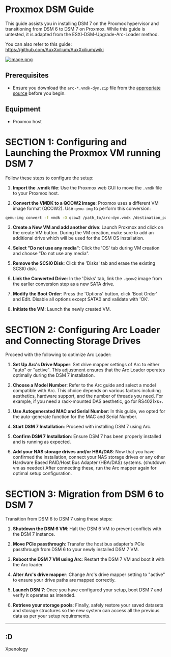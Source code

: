 # Proxmox DSM Guide

This guide assists you in installing DSM 7 on the Proxmox hypervisor and transitioning from DSM 6 to DSM 7 on Proxmox. While this guide is untested, it is adapted from the ESXI-DSM-Upgrade-Arc-Loader method. 

You can also refer to this guide: https://github.com/AuxXxilium/AuxXxilium/wiki

[![image.png](https://i.postimg.cc/B6y2Q23Y/image.png)](https://postimg.cc/ftcV8tJm)

## Prerequisites

- Ensure you download the `arc-*.vmdk-dyn.zip` file from the [appropriate source](https://github.com/AuxXxilium/arc/releases) before you begin.

## Equipment

- Proxmox host

# SECTION 1: Configuring and Launching the Proxmox VM running DSM 7

Follow these steps to configure the setup:

1. **Import the .vmdk file**: Use the Proxmox web GUI to move the `.vmdk` file to your Proxmox host.

2. **Convert the VMDK to a QCOW2 image**: Proxmox uses a different VM image format (QCOW2). Use `qemu-img` to perform this conversion:

```bash
qemu-img convert -f vmdk -O qcow2 /path_to/arc-dyn.vmdk /destination_path/arc-dyn.qcow2
```

3. **Create a New VM and add another drive**: Launch Proxmox and click on the create VM button. During the VM creation, make sure to add an additional drive which will be used for the DSM OS installation.

4. **Select "Do not use any media"**: Click the 'OS' tab during VM creation and choose "Do not use any media".

5. **Remove the SCSI0 Disk**: Click the 'Disks' tab and erase the existing SCSI0 disk.

6. **Link the Converted Drive**: In the 'Disks' tab, link the  `.qcow2` image from the earlier conversion step as a new SATA drive.

7. **Modify the Boot Order**: Press the 'Options' button, click 'Boot Order' and Edit. Disable all options except SATA0 and validate with 'OK'. 

8. **Initiate the VM**: Launch the newly created VM.

# SECTION 2: Configuring Arc Loader and Connecting Storage Drives

Proceed with the following to optimize Arc Loader:

1. **Set Up Arc's Drive Mapper**: Set drive mapper settings of Arc to either "auto" or "active". This adjustment ensures that the Arc Loader operates optimally during the DSM 7 installation.

2. **Choose a Model Number**: Refer to the Arc guide and select a model compatible with Arc. This choice depends on various factors including aesthetics, hardware support, and the number of threads you need. For example, if you need a rack-mounted DAS aesthetic, go for RS4021xs+.
   
3. **Use Autogenerated MAC and Serial Number**: In this guide, we opted for the auto-generate function for the MAC and Serial Number.

4. **Start DSM 7 Installation**: Proceed with installing DSM 7 using Arc.

5. **Confirm DSM 7 Installation**: Ensure DSM 7 has been properly installed and is running as expected.

6. **Add your NAS storage drives and/or HBA/DAS**: Now that you have confirmed the installation, connect your NAS storage drives or any other Hardware Based RAID/Host Bus Adapter (HBA/DAS) systems. (shutdown vm as needed) After connecting these, run the Arc mapper again for optimal setup configuration.

# SECTION 3: Migration from DSM 6 to DSM 7

Transition from DSM 6 to DSM 7 using these steps:

1. **Shutdown the DSM 6 VM**: Halt the DSM 6 VM to prevent conflicts with the DSM 7 instance.

2. **Move PCIe passthrough**: Transfer the host bus adapter's PCIe passthrough from DSM 6 to your newly installed DSM 7 VM.

3. **Reboot the DSM 7 VM using Arc**: Restart the DSM 7 VM and boot it with the Arc loader.

4. **Alter Arc's drive mapper**: Change Arc's drive mapper setting to "active" to ensure your drive paths are mapped correctly.

5. **Launch DSM 7**: Once you have configured your setup, boot DSM 7 and verify it operates as intended.

6. **Retrieve your storage pools**: Finally, safely restore your saved datasets and storage structures so the new system can access all the previous data as per your setup requirements.

---

:D
---
Xpenology
